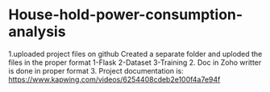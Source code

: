 # House-hold-power-consumption-analysis
1.uploaded project files on github
  Created a separate folder and uploded the files in the proper format
  1-Flask
  2-Dataset
  3-Training
2. Doc in Zoho writter is done in proper format
3. Project documentation is: https://www.kapwing.com/videos/6254408cdeb2e100f4a7e94f
